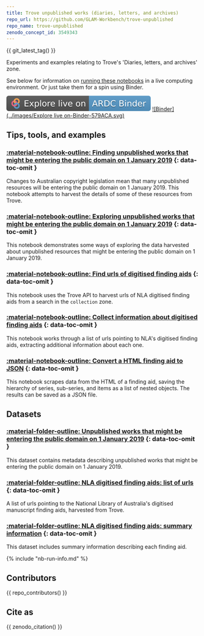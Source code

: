 ```yaml
---
title: Trove unpublished works (diaries, letters, and archives)
repo_url: https://github.com/GLAM-Workbench/trove-unpublished
repo_name: trove-unpublished
zenodo_concept_id: 3549343
---
```


{{ git_latest_tag() }}

Experiments and examples relating to Trove's 'Diaries, letters, and archives' zone.

See below for information on [running these notebooks](#run-these-notebooks) in a live computing environment. Or just take them for a spin using Binder.

[![ARDC Binder](../images/explore-live-on-ardc-binder.svg)](https://binderhub.rc.nectar.org.au/v2/gh/GLAM-Workbench/{{repo_name}}/HEAD?urlpath=lab/tree/index.ipynb)
[![Binder](../images/Explore live on-Binder-579ACA.svg)](https://mybinder.org/v2/gh/GLAM-Workbench/{{repo_name}}/HEAD?urlpath=lab/tree/index.ipynb)

## Tips, tools, and examples

### [:material-notebook-outline: Finding unpublished works that might be entering the public domain on 1 January 2019](Finding-unpublished-works-entering-public-domain.md) {: data-toc-omit }

Changes to Australian copyright legislation mean that many unpublished resources will be entering the public domain on 1 January 2019. This notebook attempts to harvest the details of some of these resources from Trove.

### [:material-notebook-outline: Exploring unpublished works that might be entering the public domain on 1 January 2019](Exploring-unpublished-works-entering-public-domain.md) {: data-toc-omit }

This notebook demonstrates some ways of exploring the data harvested about unpublished resources that might be entering the public domain on 1 January 2019.

### [:material-notebook-outline: Find urls of digitised finding aids](find-finding-aids.md) {: data-toc-omit }

This notebook uses the Trove API to harvest urls of NLA digitised finding aids from a search in the `collection` zone.

### [:material-notebook-outline: Collect information about digitised finding aids](get-info-finding-aids.md) {: data-toc-omit }

This notebook works through a list of urls pointing to NLA's digitised finding aids, extracting additional information about each one.

### [:material-notebook-outline: Convert a HTML finding aid to JSON](convert-fa-to-json.md) {: data-toc-omit }

This notebook scrapes data from the HTML of a finding aid, saving the hierarchy of series, sub-series, and items as a list of nested objects. The results can be saved as a JSON file.

## Datasets

### [:material-folder-outline: Unpublished works that might be entering the public domain on 1 January 2019](unpublished-entering-pd.md) {: data-toc-omit }

This dataset contains metadata describing unpublished works that might be entering the public domain on 1 January 2019.

### [:material-folder-outline: NLA digitised finding aids: list of urls](finding-aids-urls.md) {: data-toc-omit }

A list of urls pointing to the National Library of Australia's digitised manuscript finding aids, harvested from Trove.

### [:material-folder-outline: NLA digitised finding aids: summary information](finding-aids-summary.md) {: data-toc-omit }

This dataset includes summary information describing each finding aid. 

{% include "nb-run-info.md" %}

## Contributors

{{ repo_contributors() }}

## Cite as

{{ zenodo_citation() }}
